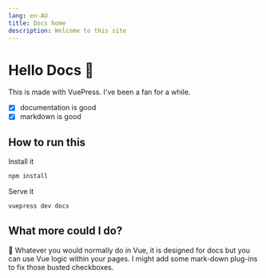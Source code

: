 ```yaml
---
lang: en-AU
title: Docs home
description: Welcome to this site
---
```


# Hello Docs :wave:

This is made with VuePress. I've been a fan for a while.

- [x] documentation is good
- [x] markdown is good

## How to run this

Install it

```bash
npm install
```

Serve it

```bash
vuepress dev docs
```

## What more could I do?

:shrug: Whatever you would normally do in Vue, it is designed for docs but you can use Vue logic within your pages. I might add some mark-down plug-ins to fix those busted checkboxes.
